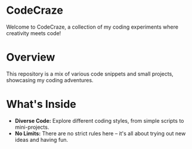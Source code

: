 # CodeCraze
Welcome to CodeCraze, a collection of my coding experiments where creativity meets code!

# Overview
This repository is a mix of various code snippets and small projects, showcasing my coding adventures.

# What's Inside
- **Diverse Code:** Explore different coding styles, from simple scripts to mini-projects.
- **No Limits:** There are no strict rules here – it's all about trying out new ideas and having fun.
